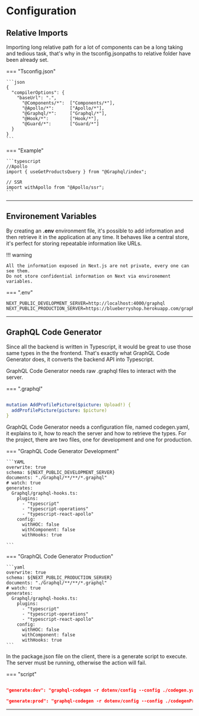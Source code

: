 # Configuration

## Relative Imports

Importing long relative path for a lot of components can be a long taking and tedious task, that's why in the tsconfig.jsonpaths to relative folder have been already set.

=== "Tsconfig.json"

    ```json
    {
      "compilerOptions": {
        "baseUrl": ".",
          "@Components/*":  ["Components/*"],
          "@Apollo/*":      ["Apollo/*"],
          "@Graphql/*":     ["Graphql/*"],
          "@Hook/*":        ["Hook/*"],
          "@Guard/*":       ["Guard/*"]
      }
    }
    ```

=== "Example"

    ```typescript
    //Apollo
    import { useGetProductsQuery } from "@Graphql/index";

    // SSR
    import withApollo from "@Apollo/ssr";
    ```

<hr/>

## Environement Variables

By creating an <b>.env</b> environment file, it's possible to add information and then retrieve it in the application at any time.
It behaves like a central store, it's perfect for storing repeatable information like URLs.

!!! warning

    All the information exposed in Next.js are not private, every one can see them.
    Do not store confidential information on Next via environement variables.

=== ".env"

```
NEXT_PUBLIC_DEVELOPMENT_SERVER=http://localhost:4000/graphql
NEXT_PUBLIC_PRODUCTION_SERVER=https://blueberryshop.herokuapp.com/graphql
```

<hr/>

## GraphQL Code Generator

Since all the backend is written in Typescript, it would be great to use those same types in the the frontend. That's exactly what GraphQL Code Generator does, it converts the backend API into Typescript.

GraphQL Code Generator needs raw .graphql files to interact with the server.

=== ".graphql"

```YAML

mutation AddProfilePicture($picture: Upload!) {
  addProfilePicture(picture: $picture)
}
```

GraphQL Code Generator needs a configuration file, named codegen.yaml, it explains to it, how to reach the server and how to retrieve the types. For the project, there are two files, one for development and one for production.

=== "GraphQL Code Generator Development"

    ```YAML
    overwrite: true
    schema: ${NEXT_PUBLIC_DEVELOPMENT_SERVER}
    documents: "./Graphql/**/**/*.graphql"
    # watch: true
    generates:
      Graphql/graphql-hooks.ts:
        plugins:
          - "typescript"
          - "typescript-operations"
          - "typescript-react-apollo"
        config:
          withHOC: false
          withComponent: false
          withHooks: true

    ```

=== "GraphQL Code Generator Production"

    ```yaml
    overwrite: true
    schema: ${NEXT_PUBLIC_PRODUCTION_SERVER}
    documents: "./Graphql/**/**/*.graphql"
    # watch: true
    generates:
      Graphql/graphql-hooks.ts:
        plugins:
          - "typescript"
          - "typescript-operations"
          - "typescript-react-apollo"
        config:
          withHOC: false
          withComponent: false
          withHooks: true
    ```

In the package.json file on the client, there is a generate script to execute. The server must be running, otherwise the action will fail.

=== "script"

```json

"generate:dev": "graphql-codegen -r dotenv/config --config ./codegen.yaml",

"generate:prod": "graphql-codegen -r dotenv/config --config ./codegenProd.yaml",

```

<hr/>

